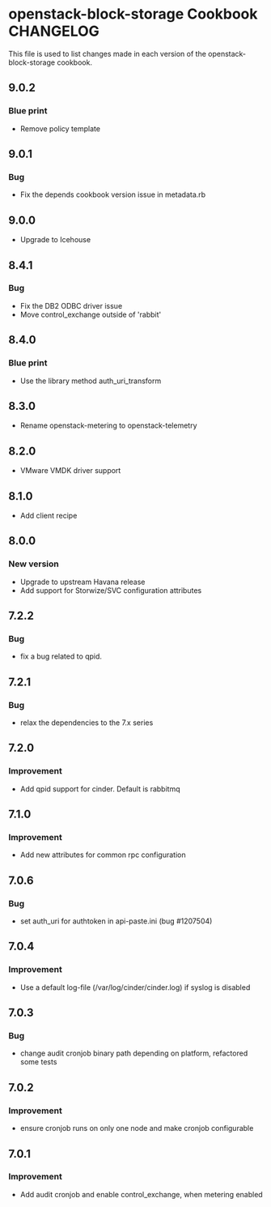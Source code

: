 openstack-block-storage Cookbook CHANGELOG
==============================
This file is used to list changes made in each version of the openstack-block-storage cookbook.

## 9.0.2
### Blue print
* Remove policy template

## 9.0.1
### Bug
* Fix the depends cookbook version issue in metadata.rb

## 9.0.0
* Upgrade to Icehouse

## 8.4.1
### Bug
* Fix the DB2 ODBC driver issue
* Move control_exchange outside of 'rabbit'

## 8.4.0
### Blue print
* Use the library method auth_uri_transform

## 8.3.0
* Rename openstack-metering to openstack-telemetry

## 8.2.0
* VMware VMDK driver support

## 8.1.0
* Add client recipe

## 8.0.0
### New version
* Upgrade to upstream Havana release
* Add support for Storwize/SVC configuration attributes

## 7.2.2
### Bug
* fix a bug related to qpid.

## 7.2.1
### Bug
* relax the dependencies to the 7.x series

## 7.2.0
### Improvement
* Add qpid support for cinder. Default is rabbitmq

## 7.1.0
### Improvement
* Add new attributes for common rpc configuration

## 7.0.6
### Bug
* set auth_uri for authtoken in api-paste.ini (bug #1207504)

## 7.0.4
### Improvement
* Use a default log-file (/var/log/cinder/cinder.log) if syslog is disabled

## 7.0.3
### Bug
* change audit cronjob binary path depending on platform, refactored some tests

## 7.0.2
### Improvement
* ensure cronjob runs on only one node and make cronjob configurable

## 7.0.1
### Improvement
* Add audit cronjob and enable control_exchange, when metering enabled
